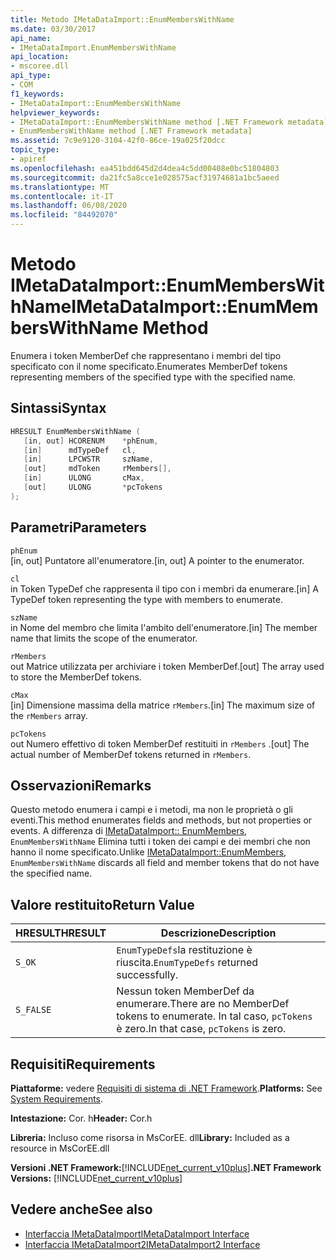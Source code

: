 ```yaml
---
title: Metodo IMetaDataImport::EnumMembersWithName
ms.date: 03/30/2017
api_name:
- IMetaDataImport.EnumMembersWithName
api_location:
- mscoree.dll
api_type:
- COM
f1_keywords:
- IMetaDataImport::EnumMembersWithName
helpviewer_keywords:
- IMetaDataImport::EnumMembersWithName method [.NET Framework metadata]
- EnumMembersWithName method [.NET Framework metadata]
ms.assetid: 7c9e9120-3104-42f0-86ce-19a025f20dcc
topic_type:
- apiref
ms.openlocfilehash: ea451bdd645d2d4dea4c5dd00408e0bc51804803
ms.sourcegitcommit: da21fc5a8cce1e028575acf31974681a1bc5aeed
ms.translationtype: MT
ms.contentlocale: it-IT
ms.lasthandoff: 06/08/2020
ms.locfileid: "84492070"
---
```

# <a name="imetadataimportenummemberswithname-method"></a><span data-ttu-id="9152f-102">Metodo IMetaDataImport::EnumMembersWithName</span><span class="sxs-lookup"><span data-stu-id="9152f-102">IMetaDataImport::EnumMembersWithName Method</span></span>
<span data-ttu-id="9152f-103">Enumera i token MemberDef che rappresentano i membri del tipo specificato con il nome specificato.</span><span class="sxs-lookup"><span data-stu-id="9152f-103">Enumerates MemberDef tokens representing members of the specified type with the specified name.</span></span>  
  
## <a name="syntax"></a><span data-ttu-id="9152f-104">Sintassi</span><span class="sxs-lookup"><span data-stu-id="9152f-104">Syntax</span></span>  
  
```cpp  
HRESULT EnumMembersWithName (  
   [in, out] HCORENUM    *phEnum,
   [in]      mdTypeDef   cl,
   [in]      LPCWSTR     szName,
   [out]     mdToken     rMembers[],
   [in]      ULONG       cMax,
   [out]     ULONG       *pcTokens  
);  
```  
  
## <a name="parameters"></a><span data-ttu-id="9152f-105">Parametri</span><span class="sxs-lookup"><span data-stu-id="9152f-105">Parameters</span></span>  
 `phEnum`  
 <span data-ttu-id="9152f-106">[in, out] Puntatore all'enumeratore.</span><span class="sxs-lookup"><span data-stu-id="9152f-106">[in, out] A pointer to the enumerator.</span></span>  
  
 `cl`  
 <span data-ttu-id="9152f-107">in Token TypeDef che rappresenta il tipo con i membri da enumerare.</span><span class="sxs-lookup"><span data-stu-id="9152f-107">[in] A TypeDef token representing the type with members to enumerate.</span></span>  
  
 `szName`  
 <span data-ttu-id="9152f-108">in Nome del membro che limita l'ambito dell'enumeratore.</span><span class="sxs-lookup"><span data-stu-id="9152f-108">[in] The member name that limits the scope of the enumerator.</span></span>  
  
 `rMembers`  
 <span data-ttu-id="9152f-109">out Matrice utilizzata per archiviare i token MemberDef.</span><span class="sxs-lookup"><span data-stu-id="9152f-109">[out] The array used to store the MemberDef tokens.</span></span>  
  
 `cMax`  
 <span data-ttu-id="9152f-110">[in] Dimensione massima della matrice `rMembers`.</span><span class="sxs-lookup"><span data-stu-id="9152f-110">[in] The maximum size of the `rMembers` array.</span></span>  
  
 `pcTokens`  
 <span data-ttu-id="9152f-111">out Numero effettivo di token MemberDef restituiti in `rMembers` .</span><span class="sxs-lookup"><span data-stu-id="9152f-111">[out] The actual number of MemberDef tokens returned in `rMembers`.</span></span>  
  
## <a name="remarks"></a><span data-ttu-id="9152f-112">Osservazioni</span><span class="sxs-lookup"><span data-stu-id="9152f-112">Remarks</span></span>  
 <span data-ttu-id="9152f-113">Questo metodo enumera i campi e i metodi, ma non le proprietà o gli eventi.</span><span class="sxs-lookup"><span data-stu-id="9152f-113">This method enumerates fields and methods, but not properties or events.</span></span> <span data-ttu-id="9152f-114">A differenza di [IMetaDataImport:: EnumMembers](imetadataimport-enummembers-method.md), `EnumMembersWithName` Elimina tutti i token dei campi e dei membri che non hanno il nome specificato.</span><span class="sxs-lookup"><span data-stu-id="9152f-114">Unlike [IMetaDataImport::EnumMembers](imetadataimport-enummembers-method.md), `EnumMembersWithName` discards all field and member tokens that do not have the specified name.</span></span>  
  
## <a name="return-value"></a><span data-ttu-id="9152f-115">Valore restituito</span><span class="sxs-lookup"><span data-stu-id="9152f-115">Return Value</span></span>  
  
|<span data-ttu-id="9152f-116">HRESULT</span><span class="sxs-lookup"><span data-stu-id="9152f-116">HRESULT</span></span>|<span data-ttu-id="9152f-117">Descrizione</span><span class="sxs-lookup"><span data-stu-id="9152f-117">Description</span></span>|  
|-------------|-----------------|  
|`S_OK`|<span data-ttu-id="9152f-118">`EnumTypeDefs`la restituzione è riuscita.</span><span class="sxs-lookup"><span data-stu-id="9152f-118">`EnumTypeDefs` returned successfully.</span></span>|  
|`S_FALSE`|<span data-ttu-id="9152f-119">Nessun token MemberDef da enumerare.</span><span class="sxs-lookup"><span data-stu-id="9152f-119">There are no MemberDef tokens to enumerate.</span></span> <span data-ttu-id="9152f-120">In tal caso, `pcTokens` è zero.</span><span class="sxs-lookup"><span data-stu-id="9152f-120">In that case, `pcTokens` is zero.</span></span>|  
  
## <a name="requirements"></a><span data-ttu-id="9152f-121">Requisiti</span><span class="sxs-lookup"><span data-stu-id="9152f-121">Requirements</span></span>  
 <span data-ttu-id="9152f-122">**Piattaforme:** vedere [Requisiti di sistema di .NET Framework](../../get-started/system-requirements.md).</span><span class="sxs-lookup"><span data-stu-id="9152f-122">**Platforms:** See [System Requirements](../../get-started/system-requirements.md).</span></span>  
  
 <span data-ttu-id="9152f-123">**Intestazione:** Cor. h</span><span class="sxs-lookup"><span data-stu-id="9152f-123">**Header:** Cor.h</span></span>  
  
 <span data-ttu-id="9152f-124">**Libreria:** Incluso come risorsa in MsCorEE. dll</span><span class="sxs-lookup"><span data-stu-id="9152f-124">**Library:** Included as a resource in MsCorEE.dll</span></span>  
  
 <span data-ttu-id="9152f-125">**Versioni .NET Framework:**[!INCLUDE[net_current_v10plus](../../../../includes/net-current-v10plus-md.md)]</span><span class="sxs-lookup"><span data-stu-id="9152f-125">**.NET Framework Versions:** [!INCLUDE[net_current_v10plus](../../../../includes/net-current-v10plus-md.md)]</span></span>  
  
## <a name="see-also"></a><span data-ttu-id="9152f-126">Vedere anche</span><span class="sxs-lookup"><span data-stu-id="9152f-126">See also</span></span>

- [<span data-ttu-id="9152f-127">Interfaccia IMetaDataImport</span><span class="sxs-lookup"><span data-stu-id="9152f-127">IMetaDataImport Interface</span></span>](imetadataimport-interface.md)
- [<span data-ttu-id="9152f-128">Interfaccia IMetaDataImport2</span><span class="sxs-lookup"><span data-stu-id="9152f-128">IMetaDataImport2 Interface</span></span>](imetadataimport2-interface.md)
